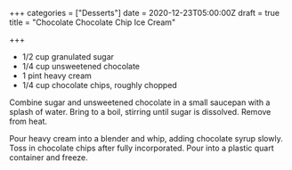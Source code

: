 +++
categories = ["Desserts"]
date = 2020-12-23T05:00:00Z
draft = true
title = "Chocolate Chocolate Chip Ice Cream"

+++
* 1/2 cup granulated sugar 
* 1/4 cup unsweetened chocolate 
* 1 pint heavy cream 
* 1/4 cup chocolate chips, roughly chopped

Combine sugar and unsweetened chocolate in a small saucepan with a splash of water. Bring to a boil, stirring until sugar is dissolved. Remove from heat. 

Pour heavy cream into a blender and whip, adding chocolate syrup slowly. Toss in chocolate chips after fully incorporated. Pour into a plastic quart container and freeze.